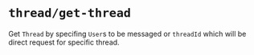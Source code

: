 # `thread/get-thread`

Get `Thread` by specifing `User`s to be messaged or `threadId` which will be direct request for specific thread.
